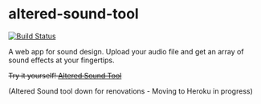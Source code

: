# altered-sound-tool
[![Build Status](https://travis-ci.com/lkaldyne/altered-sound-tool.svg?branch=master)](https://travis-ci.com/lkaldyne/altered-sound-tool)

A web app for sound design. Upload your audio file and get an array of sound effects at your fingertips.

~~Try it yourself! [Altered Sound Tool](http://alteredsound.laithkd.com)~~

(Altered Sound tool down for renovations - Moving to Heroku in progress)
